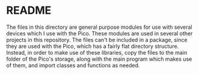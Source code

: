 # README
The files in this directory are general purpose modules for use with several devices which I use with the Pico. These modules are used in several other projects in this repository.
The files can't be included in a package, since they are used with the Pico, which has a fairly flat directory structure. Instead, in order to make use of these libraries, copy the files to the main folder of the Pico's storage, along with the main program which makes use of them, and import classes and functions as needed.
